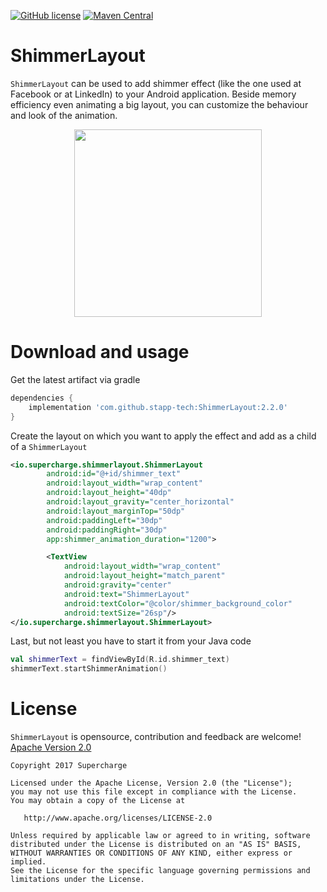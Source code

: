 [![GitHub license](https://img.shields.io/badge/license-Apache%20License%202.0-blue.svg?style=flat)](http://www.apache.org/licenses/LICENSE-2.0)
[![Maven Central](https://jitpack.io/v/stapp-tech/ShimmerLayout.svg)](https://jitpack.io/#stapp-tech/ShimmerLayout/Tag)

# ShimmerLayout
`ShimmerLayout` can be used to add shimmer effect (like the one used at Facebook or at LinkedIn) to your Android application. Beside memory efficiency even animating a big layout, you can customize the behaviour and look of the animation.

<p align="center">
<img src="/shimmerlayout.gif?raw=true" width="300" />
</p>

# Download and usage
Get the latest artifact via gradle
```groovy
dependencies {
    implementation 'com.github.stapp-tech:ShimmerLayout:2.2.0'
}
```

Create the layout on which you want to apply the effect and add as a child of a `ShimmerLayout`

```xml
<io.supercharge.shimmerlayout.ShimmerLayout
        android:id="@+id/shimmer_text"
        android:layout_width="wrap_content"
        android:layout_height="40dp"
        android:layout_gravity="center_horizontal"
        android:layout_marginTop="50dp"
        android:paddingLeft="30dp"
        android:paddingRight="30dp"
        app:shimmer_animation_duration="1200">

        <TextView
            android:layout_width="wrap_content"
            android:layout_height="match_parent"
            android:gravity="center"
            android:text="ShimmerLayout"
            android:textColor="@color/shimmer_background_color"
            android:textSize="26sp"/>
</io.supercharge.shimmerlayout.ShimmerLayout>
```

Last, but not least you have to start it from your Java code
```kotlin
val shimmerText = findViewById(R.id.shimmer_text)
shimmerText.startShimmerAnimation()
```

# License

`ShimmerLayout` is opensource, contribution and feedback are welcome!
[Apache Version 2.0](http://www.apache.org/licenses/LICENSE-2.0.html)
```
Copyright 2017 Supercharge

Licensed under the Apache License, Version 2.0 (the "License");
you may not use this file except in compliance with the License.
You may obtain a copy of the License at

   http://www.apache.org/licenses/LICENSE-2.0

Unless required by applicable law or agreed to in writing, software
distributed under the License is distributed on an "AS IS" BASIS,
WITHOUT WARRANTIES OR CONDITIONS OF ANY KIND, either express or implied.
See the License for the specific language governing permissions and
limitations under the License.
```
